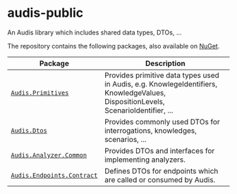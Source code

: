 # audis-public
An Audis library which includes shared data types, DTOs, ...

The repository contains the following packages, also available on [NuGet](https://www.nuget.org/packages?q=Audis).

| Package | Description |
| --- | --- |
[`Audis.Primitives`](src/Audis.Primitives) | Provides primitive data types used in Audis, e.g. KnowlegeIdentifiers, KnowledgeValues, DispositionLevels, ScenarioIdentifier, ... |
[`Audis.Dtos`](src/Audis.Dtos) | Provides commonly used DTOs for interrogations, knowledges, scenarios, ... |
[`Audis.Analyzer.Common`](src/Audis.Analyzer.Common) | Provides DTOs and interfaces for implementing analyzers. |
[`Audis.Endpoints.Contract`](src/Audis.Endpoints.Contract) | Defines DTOs for endpoints which are called or consumed by Audis. |